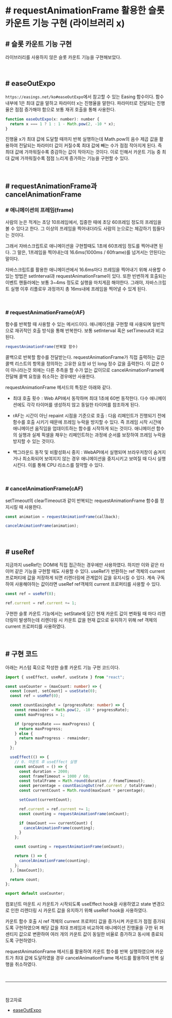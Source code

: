 # # requestAnimationFrame 활용한 슬롯 카운트 기능 구현 (라이브러리 x)

## **# 슬롯 카운트 기능 구현**

라이브러리를 사용하지 않은 슬롯 카운트 기능을 구현해보았다.

<br>

## **# easeOutExpo**

`https://easings.net/ko#easeOutExpo`에서 참고할 수 있는 Easing 함수이다.
함수 내부에 1은 최대 값을 말하고 파라미터 x는 진행율을 말한다. 파라미터로 전달되는 진행율은 점점 증가해야 함으로 보통 재귀 호출을 통해 사용한다.

```js
function easeOutExpo(x: number): number {
  return x === 1 ? 1 : 1 - Math.pow(2, -10 * x);
}
```

진행율 x가 최대 값에 도달할 때까지 반복 실행하는데 Math.pow의 음수 제곱 값을 활용하여 전달되는 파라미터 값이 커질수록 최대 값에 빼는 수가 점점 작아지게 된다. 즉 최대 값에 가까워질수록 증감하는 값이 작아지는 것이다. 이로 인해서 카운트 기능 중 최대 값에 가까워질수록 점점 느리게 증가하는 기능을 구현할 수 있다.

<br>

## **# requestAnimationFrame과 cancelAnimationFrame**

### **# 애니메이션의 프레임(frame)**

사람의 눈은 적게는 초당 10프레임에서, 집중한 때에 초당 60프레임 정도의 프레임을 볼 수 있다고 한다. 그 이상의 프레임을 찍어내더라도 사람의 눈으로는 체감하기 힘들다는 것이다.

그래서 자바스크립트로 애니메이션을 구현할때도 1초에 60프레임 정도를 찍어내면 된다.
그 말은, 1프레임을 찍어내는데 16.6ms(1000ms / 60frame)를 넘겨서는 안된다는 말이다.

자바스크립트를 활용한 애니메이션에서 16.6ms마다 프레임을 찍어내기 위해 사용할 수 있는 방법은 setInterval과 requestAnimationFrame이 있다. 또한 빈번하게 호출되는 이벤트 핸들러에는 보통 3~4ms 정도로 실행을 마치게끔 해야한다. 그래야, 자바스크립트 실행 이후 리플로우 과정까지 총 16ms내에 프레임을 찍어낼 수 있게 된다.

<br>

### **# requestAnimationFrame(rAF)**

함수를 반복할 때 사용할 수 있는 메서드이다. 애니메이션을 구현할 때 사용되며 일반적으로 재귀적인 호출 방식을 통해 반복한다. 보통 setInterval 혹은 setTimeout과 비교된다.

```js
requestAnimationFrame(반복할 함수)
```

콜백으로 반복할 함수를 전달받는다. requestAnimationFrame가 직접 출력하는 값은 콜백 리스트의 항목을 정의하는 고유한 요청 id 인 long 정수 값을 출력한다. 이 값은 0 이 아니라는것 외에는 다른 추측을 할 수가 없는 값이므로 cancelAnimationFrame에 전달해 콜백 요청을 취소하는 경우에만 사용한다.

requestAnimationFrame 메서드의 특징은 아래와 같다.

- 최대 호출 횟수 : Web API에서 동작하며 최대 1초에 60번 동작한다. 다수 애니메이션에도 각각 타이머를 생성하지 않고 동일한 타이머를 참조하게 된다.

- rAF는 시간이 아닌 repaint 시점을 기준으로 호출 : 다음 리페인트가 진행되기 전에 함수를 호출 시키기 때문에 프레임 누락을 방지할 수 있다. 즉 프레임 시작 시간에 애니메이션 움직임을 업데이트하는 함수를 시작하게 되는 것이다. 애니메이션 함수의 실행과 실제 픽셀을 채우는 리페인트하는 과정에 순서를 보장하여 프레임 누락을 방지할 수 있는 것이다.

- 백그라운드 동작 및 비활성화시 중지 : WebAPI에서 실행되며 브라우저창이 숨겨지거나 최소화되어 보여지지 않는 경우 애니메이션을 중지시키고 보여질 때 다시 실행시킨다. 이를 통해 CPU 리소스를 절약할 수 있다.

<br>

### **# cancelAnimationFrame(cAF)**

setTimeout의 clearTimeout과 같이 반복되는 requestAnimationFrame 함수를 정지시킬 때 사용한다.

```js
const animation = requestAnimationFrame(callback);

cancelAnimationFrame(animation);
```

<br>

## **# useRef**

지금까지 useRef는 DOM에 직접 접근하는 경우에만 사용하였다. 하지만 이와 같은 타이머 같은 기능을 구현할 때도 사용할 수 있다. useRef가 반환하는 ref 객체의 current 프로퍼티에 값을 저장하게 되면 리렌더링에 관계없이 값을 유지시킬 수 있다. 계속 구독하여 사용해야하는 값이라면 useRef ref객체의 current 프로퍼티를 사용할 수 있다.

```js
const ref = useRef(0);

ref.current = ref.current += 1;
```

구현한 슬롯 카운트 기능에서는 setState에 담긴 현재 카운트 값이 변화될 때 마다 리렌더링이 발생하는데 리렌더링 시 카운트 값을 현재 값으로 유지하기 위해 ref 객체의 current 프로퍼티를 사용하였다.

<br>

## **# 구현 코드**

아래는 커스텀 훅으로 작성한 슬롯 카운트 기능 구현 코드이다.

```ts
import { useEffect, useRef, useState } from "react";

const useCounter = (maxCount: number) => {
  const [count, setCount] = useState(0);
  const ref = useRef(0);

  const countEasingOut = (progressRate: number) => {
    const remainder = Math.pow(2, -10 * progressRate);
    const maxProgress = 1;

    if (progressRate === maxProgress) {
      return maxProgress;
    } else {
      return maxProgress - remainder;
    }
  };

  useEffect(() => {
    // 0. 마운트 후 useEffect 실행
    const onCount = () => {
      const duration = 2000;
      const frameTimeout = 1000 / 60;
      const totalFrame = Math.round(duration / frameTimeout);
      const percentage = countEasingOut(ref.current / totalFrame);
      const currentCount = Math.round(maxCount * percentage);

      setCount(currentCount);

      ref.current = ref.current += 1;
      const counting = requestAnimationFrame(onCount);

      if (maxCount === currentCount) {
        cancelAnimationFrame(counting);
      }
    };

    const counting = requestAnimationFrame(onCount);

    return () => {
      cancelAnimationFrame(counting);
    };
  }, [maxCount]);

  return count;
};

export default useCounter;
```

컴포넌트 마운트 시 카운트가 시작되도록 useEffect hook을 사용하였고 state 변경으로 인한 리렌더링 시 카운트 값을 유지하기 위해 useRef hook을 사용하였다.

카운트 함수 호출 시 ref 객체의 current 프로퍼티 값을 증가시켜 카운트가 점점 증가되도록 구현하였으며 해당 값을 최대 프레임과 비교하여 애니메이션 진행율을 구한 뒤 퍼센티지 값으로 변환하여 여러 개의 카운트 값이 동일한 비율로 증가하고 동시에 종료되도록 구현하였다.

requestAnimationFrame 메서드를 활용하여 카운트 함수를 반복 실행하였으며 카운트가 최대 값에 도달하였을 경우 cancelAnimationFrame 메서드를 활용하여 반복 실행을 취소하였다.

<br>

---

<br>

참고자료

- <a href="https://easings.net/ko#easeOutExpo" target='_blank'>easeOutExpo</a>
